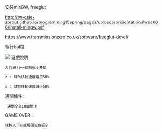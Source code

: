 安裝minGW, freeglut

http://tw-csie-sprout.github.io/programming15spring/pages/uploads/presentations/week06/install-mingw.pdf

https://www.transmissionzero.co.uk/software/freeglut-devel/

執行bat檔

![](https://i.imgur.com/L0Rn0pX.png)
遊戲說明

    方向鍵↑↓←→控制板子移動

    z : 球的移動速度增加50%

    x : 球的移動速度減少50%

通關條件 :

     通關全部10個關卡

GAME OVER :

    球掉入下方或觸碰紅色板子
